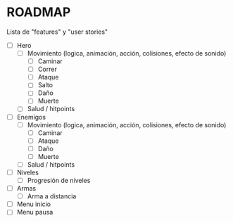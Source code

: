 # ROADMAP

Lista de "features" y "user stories"

- [ ] Hero
  - [ ] Movimiento (logica, animación, acción, colisiones, efecto de sonido)
    - [ ] Caminar
    - [ ] Correr
    - [ ] Ataque
    - [ ] Salto 
    - [ ] Daño
    - [ ] Muerte
  - [ ] Salud / hitpoints
- [ ] Enemigos
  - [ ] Movimiento (logica, animación, acción, colisiones, efecto de sonido)
    - [ ] Caminar
    - [ ] Ataque
    - [ ] Daño
    - [ ] Muerte
  - [ ] Salud / hitpoints
- [ ] Niveles
  - [ ] Progresión de niveles
- [ ] Armas
  - [ ] Arma a distancia
- [ ] Menu inicio
- [ ] Menu pausa
